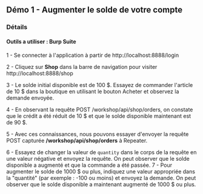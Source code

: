 
## Démo 1 - Augmenter le solde de votre compte

### Détails

#### Outils a utiliser : **Burp Suite**

1 - Se connecter à l'application à partir de http://localhost:8888/login

2 - Cliquez sur **Shop** dans la barre de navigation pour visiter http://localhost:8888/shop

3 - Le solde initial disponible est de 100 $. Essayez de commander l'article de 10 $ dans la boutique en utilisant le bouton Acheter et observez la demande envoyée.

4 - En observant la requête POST /workshop/api/shop/orders, on constate que le crédit a été réduit de 10 $ et que le solde disponible maintenant est de 90 $.

5 - Avec ces connaissances, nous pouvons essayer d'envoyer la requête POST capturée **/workshop/api/shop/orders** à Repeater.

6 - Essayez de changer la valeur de `quantity` dans le corps de la requête en une valeur négative et envoyez la requête. On peut observer que le solde disponible a augmenté et que la commande a été passée.
7 - Pour augmenter le solde de 1000 $ ou plus, indiquez une valeur appropriée dans la "quantité" (par exemple : -100 ou moins) et envoyez la demande. On peut observer que le solde disponible a maintenant augmenté de 1000 $ ou plus.

